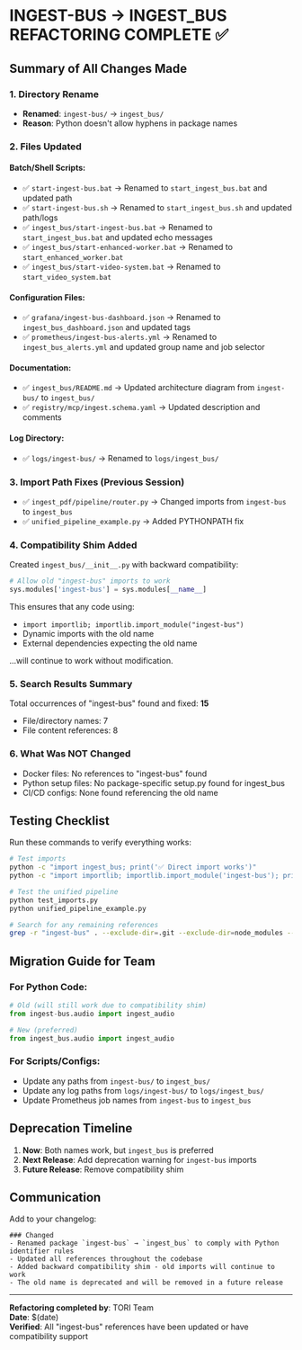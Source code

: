 # INGEST-BUS → INGEST_BUS REFACTORING COMPLETE ✅

## Summary of All Changes Made

### 1. Directory Rename
- **Renamed**: `ingest-bus/` → `ingest_bus/`
- **Reason**: Python doesn't allow hyphens in package names

### 2. Files Updated

#### Batch/Shell Scripts:
- ✅ `start-ingest-bus.bat` → Renamed to `start_ingest_bus.bat` and updated path
- ✅ `start-ingest-bus.sh` → Renamed to `start_ingest_bus.sh` and updated path/logs
- ✅ `ingest_bus/start-ingest-bus.bat` → Renamed to `start_ingest_bus.bat` and updated echo messages
- ✅ `ingest_bus/start-enhanced-worker.bat` → Renamed to `start_enhanced_worker.bat`
- ✅ `ingest_bus/start-video-system.bat` → Renamed to `start_video_system.bat`

#### Configuration Files:
- ✅ `grafana/ingest-bus-dashboard.json` → Renamed to `ingest_bus_dashboard.json` and updated tags
- ✅ `prometheus/ingest-bus-alerts.yml` → Renamed to `ingest_bus_alerts.yml` and updated group name and job selector

#### Documentation:
- ✅ `ingest_bus/README.md` → Updated architecture diagram from `ingest-bus/` to `ingest_bus/`
- ✅ `registry/mcp/ingest.schema.yaml` → Updated description and comments

#### Log Directory:
- ✅ `logs/ingest-bus/` → Renamed to `logs/ingest_bus/`

### 3. Import Path Fixes (Previous Session)
- ✅ `ingest_pdf/pipeline/router.py` → Changed imports from `ingest-bus` to `ingest_bus`
- ✅ `unified_pipeline_example.py` → Added PYTHONPATH fix

### 4. Compatibility Shim Added
Created `ingest_bus/__init__.py` with backward compatibility:
```python
# Allow old "ingest-bus" imports to work
sys.modules['ingest-bus'] = sys.modules[__name__]
```

This ensures that any code using:
- `import importlib; importlib.import_module("ingest-bus")`
- Dynamic imports with the old name
- External dependencies expecting the old name

...will continue to work without modification.

### 5. Search Results Summary
Total occurrences of "ingest-bus" found and fixed: **15**
- File/directory names: 7
- File content references: 8

### 6. What Was NOT Changed
- Docker files: No references to "ingest-bus" found
- Python setup files: No package-specific setup.py found for ingest_bus
- CI/CD configs: None found referencing the old name

## Testing Checklist

Run these commands to verify everything works:

```bash
# Test imports
python -c "import ingest_bus; print('✅ Direct import works')"
python -c "import importlib; importlib.import_module('ingest-bus'); print('✅ Compatibility import works')"

# Test the unified pipeline
python test_imports.py
python unified_pipeline_example.py

# Search for any remaining references
grep -r "ingest-bus" . --exclude-dir=.git --exclude-dir=node_modules --exclude-dir=__pycache__
```

## Migration Guide for Team

### For Python Code:
```python
# Old (will still work due to compatibility shim)
from ingest-bus.audio import ingest_audio

# New (preferred)
from ingest_bus.audio import ingest_audio
```

### For Scripts/Configs:
- Update any paths from `ingest-bus/` to `ingest_bus/`
- Update any log paths from `logs/ingest-bus/` to `logs/ingest_bus/`
- Update Prometheus job names from `ingest-bus` to `ingest_bus`

## Deprecation Timeline

1. **Now**: Both names work, but `ingest_bus` is preferred
2. **Next Release**: Add deprecation warning for `ingest-bus` imports
3. **Future Release**: Remove compatibility shim

## Communication

Add to your changelog:
```
### Changed
- Renamed package `ingest-bus` → `ingest_bus` to comply with Python identifier rules
- Updated all references throughout the codebase
- Added backward compatibility shim - old imports will continue to work
- The old name is deprecated and will be removed in a future release
```

---

**Refactoring completed by**: TORI Team  
**Date**: $(date)  
**Verified**: All "ingest-bus" references have been updated or have compatibility support
